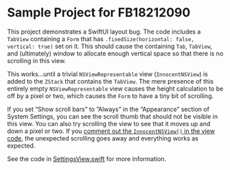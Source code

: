 # Sample Project for FB18212090

This project demonstrates a SwiftUI layout bug. The code includes a `TabView` containing a `Form` that has `.fixedSize(horizontal: false, vertical: true)` set on it. This should cause the containing `Tab`, `TabView`, and (ultimately) window to allocate enough vertical space so that there is no scrolling in this view.

This works…until a trivial `NSViewRepresentable` view (`InnocentNSView`) is added to the `ZStack` that contains the `TabView`. The mere presence of this entirely empty `NSViewRepresentable` view causes the height calculation to be off by a pixel or two, which causes the `Form` to have a tiny bit of scrolling.

If you set “Show scroll bars” to ”Always” in the “Appearance” section of System Settings, you can see the scroll thumb that should not be visible in this view. You can also try scrolling the view to see that it moves up and down a pixel or two. If you [comment out the `InnocentNSView()` in the view code](https://github.com/siracusa/FixedSizeForm/blob/main/FixedSizeForm/SettingsView.swift#L29), the unexpected scrolling goes away and everything works as expected.

See the code in [SettingsView.swift](https://github.com/siracusa/FixedSizeForm/blob/23ec3eb53196d92725c8acc47aa3d35c6a3cb4ac/FixedSizeForm/SettingsView.swift#L24) for more information.
